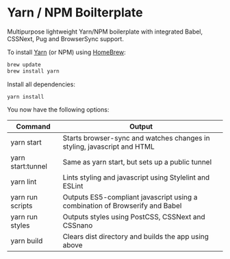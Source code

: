 # Yarn / NPM Boilterplate
Multipurpose lightweight Yarn/NPM boilerplate with integrated Babel, CSSNext, Pug and BrowserSync support.

To install [Yarn](https://yarnpkg.com/) (or NPM) using [HomeBrew](http://brew.sh/):
```bash
brew update
brew install yarn
```
Install all dependencies:
```node
yarn install
```
You now have the following options:

Command | Output
--- | ---
yarn start| Starts browser-sync and watches changes in styling, javascript and HTML
yarn start:tunnel | Same as yarn start, but sets up a public tunnel
yarn lint| Lints styling and javascript using Stylelint and ESLint
yarn run scripts| Outputs ES5-compliant javascript using a combination of Browserify and Babel
yarn run styles|  Outputs styles using PostCSS, CSSNext and CSSnano
yarn build|  Clears dist directory and builds the app using above
